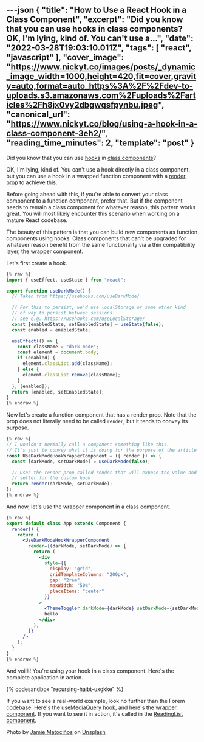 ---json
{
  "title": "How to Use a React Hook in a Class Component",
  "excerpt": "Did you know that you can use hooks in class components?   OK, I'm lying, kind of. You can't use a...",
  "date": "2022-03-28T19:03:10.011Z",
  "tags": [
    "react",
    "javascript"
  ],
  "cover_image": "https://www.nickyt.co/images/posts/_dynamic_image_width=1000,height=420,fit=cover,gravity=auto,format=auto_https%3A%2F%2Fdev-to-uploads.s3.amazonaws.com%2Fuploads%2Farticles%2Fh8jx0vy2dbgwqsfpynbu.jpeg",
  "canonical_url": "https://www.nickyt.co/blog/using-a-hook-in-a-class-component-3eh2/",
  "reading_time_minutes": 2,
  "template": "post"
}
---

Did you know that you can use [hooks](https://beta.reactjs.org/learn#using-hooks) in [class components](https://reactjs.org/docs/react-component.html)? 

OK, I'm lying, kind of. You can't use a hook directly in a class component, but you can use a hook in a wrapped function component with a [render prop](https://reactjs.org/docs/render-props.html) to achieve this.

Before going ahead with this, if you're able to convert your class component to a function component, prefer that. But if the component needs to remain a class component for whatever reason, this pattern works great. You will most likely encounter this scenario when working on a mature React codebase.

The beauty of this pattern is that you can build new components as function components using hooks. Class components that can't be upgraded for whatever reason benefit from the same functionality via a thin compatibility layer, the wrapper component.

Let's first create a hook.

```javascript
{% raw %}
import { useEffect, useState } from "react";

export function useDarkMode() {
  // Taken from https://usehooks.com/useDarkMode/

  // For this to persist, we'd use localStorage or some other kind
  // of way to persist between sessions.
  // see e.g. https://usehooks.com/useLocalStorage/
  const [enabledState, setEnabledState] = useState(false);
  const enabled = enabledState;

  useEffect(() => {
    const className = "dark-mode";
    const element = document.body;
    if (enabled) {
      element.classList.add(className);
    } else {
      element.classList.remove(className);
    }
  }, [enabled]);
  return [enabled, setEnabledState];
}
{% endraw %}
```

Now let's create a function component that has a render prop. Note that the prop does not literally need to be called `render`, but it tends to convey its purpose.

```jsx
{% raw %}
// I wouldn't normally call a component something like this.
// It's just to convey what it is doing for the purpose of the article
const UseDarkModeHookWrapperComponent = ({ render }) => {
  const [darkMode, setDarkMode] = useDarkMode(false);

  // Uses the render prop called render that will expose the value and
  // setter for the custom hook
  return render(darkMode, setDarkMode);
};
{% endraw %}
```

And now, let's use the wrapper component in a class component.

```jsx
{% raw %}
export default class App extends Component {
  render() {
    return (
      <UseDarkModeHookWrapperComponent
        render={(darkMode, setDarkMode) => {
          return (
            <div
              style={{
                display: "grid",
                gridTemplateColumns: "200px",
                gap: "2rem",
                maxWidth: "50%",
                placeItems: "center"
              }}
            >
              <ThemeToggler darkMode={darkMode} setDarkMode={setDarkMode} />
              hello
            </div>
          );
        }}
      />
    );
  }
}
{% endraw %}
```

And voilà! You're using your hook in a class component. Here's the complete application in action.

{% codesandbox "recursing-haibt-uxgkke" %}

If you want to see a real-world example, look no further than the Forem codebase. Here's the [useMediaQuery hook](https://github.com/forem/forem/blob/main/app/javascript/shared/components/useMediaQuery.js), and here's the [wrapper component](https://github.com/forem/forem/blob/main/app/javascript/shared/components/MediaQuery.jsx). If you want to see it in action, it's called in the [ReadingList component](https://github.com/forem/forem/blob/main/app/javascript/readingList/readingList.jsx#L240-L277).

Photo by <a href="https://unsplash.com/@jamievalmat?utm_source=unsplash&utm_medium=referral&utm_content=creditCopyText">Jamie Matociños</a> on <a href="https://unsplash.com/s/photos/hook?utm_source=unsplash&utm_medium=referral&utm_content=creditCopyText">Unsplash</a>
